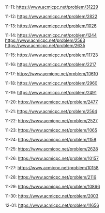 
11-11: <https://www.acmicpc.net/problem/31229>

11-12: <https://www.acmicpc.net/problem/2822>

11-13: <https://www.acmicpc.net/problem/1026>

11-14: <https://www.acmicpc.net/problem/1244>    <https://www.acmicpc.net/problem/2563>    <https://www.acmicpc.net/problem/2635>

11-15: <https://www.acmicpc.net/problem/11723>

11-16: <https://www.acmicpc.net/problem/2217>

11-17: <https://www.acmicpc.net/problem/10610>

11-18: <https://www.acmicpc.net/problem/2960>

11-19: <https://www.acmicpc.net/problem/2491>

11-20: <https://www.acmicpc.net/problem/2477>

11-21: <https://www.acmicpc.net/problem/2564>

11-22: <https://www.acmicpc.net/problem/2527>

11-23: <https://www.acmicpc.net/problem/1065> 

11-24: <https://www.acmicpc.net/problem/1158> 

11-25: <https://www.acmicpc.net/problem/2628> 

11-26: <https://www.acmicpc.net/problem/10157> 

11-27: <https://www.acmicpc.net/problem/10158> 

11-28: <https://www.acmicpc.net/problem/2116> 

11-29: <https://www.acmicpc.net/problem/10866> 

11-30: <https://www.acmicpc.net/problem/2003> 

12-01: <https://www.acmicpc.net/problem/11656> 

